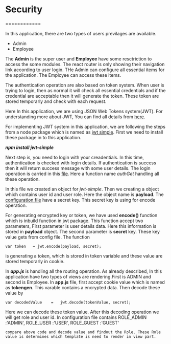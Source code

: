 # Security
============

In this application, there are two types of users previlages are available.

* Admin
* Employee
 
The **Admin** is the super user and **Employee** have some resctriction to access the some modules. The react router is only showing their navigation link according to user login. THe Admin can configure all essential items for the application. The Employee can access these items.

The authentication operation are also based on token system. When user is trying to login, then as normal it will check all essential credentials and if the credential are acceptable then it will generate the token. These token are stored temporarly and check with each request.

Here In this application, we are using JSON Web Tokens system(JWT). For understanding more about JWT, You can find all details from [here](http://jwt.io/).

For implementing JWT system in this application, we are following the steps from a node package which is named as [jwt simple](https://www.npmjs.com/package/jwt-simple). First we need to install these package in to this application. 

**_npm install jwt-simple_**

Next step is, you need to login with your creadentials. In this time, authentication is checked with login details. If authentication is success then it will return success message with some user details. The login operation is carried in this [file](https://github.com/AccelNA/timeLogs/blob/master/Web/js/RESTService/Get.js). Here a function name _authGet_ handling all these operation. 

In this file we created an object for _jwt-simple_. Then we creating a object which contains user id and user role. Here the object name is **payload**. The [configuration file](https://github.com/AccelNA/timeLogs/blob/master/Web/js/config/ConfigComp.js) have a secret key. This secret key is using for encode operation.

For generating encrypted key or token, we have used **encode()** function which is inbuild function in jwt package. This function accept two parameters, First parameter is user details data. Here this information is stored in **payload** object. The second parameter is **secret** key. These key value gets from config file. The function

    var token   = jwt.encode(payload, secret);  
is generating a token, which is stored in token variable and these value are stored temporarly in cookie.

In **_app.js_** is handling all the routing operation. As already described, In this application have two types of views are rendering.First is ADMIN and second is Employee. In **app.js** file, first accept cookie value which is named as **tokengen**. This varable contains a encrypted data. Then decode these value by 

    var decodedValue 	= 	jwt.decode(tokenValue, secret);
 Here we can decode these token value. After this decoding operation we will get role and user id. In configuration file contains 
    ROLE_ADMIN :'ADMIN',
    ROLE_USER  :'USER',
    ROLE_GUEST :'GUEST' 
    
    compare above code and decode value and findout the Role. These Role value is determines which template is need to render in view part. 
 





